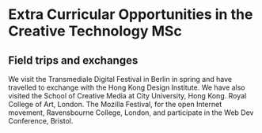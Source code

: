 # Extra Curricular Opportunities in the Creative Technology MSc
## Field trips and exchanges
We visit the Transmediale Digital Festival in Berlin in spring and have travelled to exchange with the Hong Kong Design Institute. We have also visited the School of Creative Media at City University, Hong Kong. Royal College of Art, London. The Mozilla Festival, for the open Internet movement, Ravensbourne College, London, and participate in the Web Dev Conference, Bristol.
